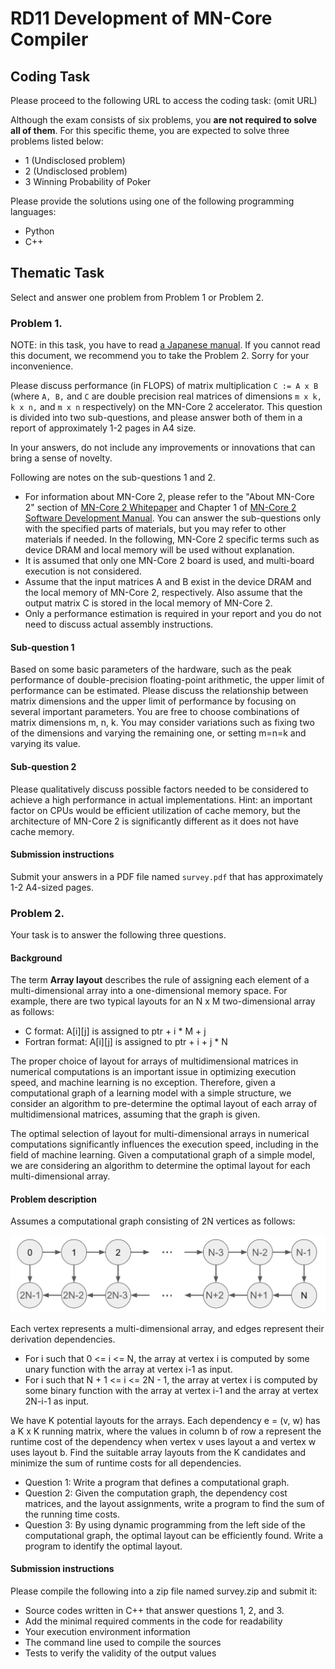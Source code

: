 # RD11 Development of MN-Core Compiler

## Coding Task

Please proceed to the following URL to access the coding task: (omit URL)

Although the exam consists of six problems, you **are not required to solve all of them**.
For this specific theme, you are expected to solve three problems listed below:

- 1 (Undisclosed problem)
- 2 (Undisclosed problem)
- 3 Winning Probability of Poker

Please provide the solutions using one of the following programming languages:

- Python
- C++

## Thematic Task

Select and answer one problem from Problem 1 or Problem 2.

### Problem 1.

NOTE: in this task, you have to read [a Japanese manual](https://projects.preferred.jp/mn-core/assets/mncore2_dev_manual_ja.pdf). If you cannot read this document, we recommend you to take the Problem 2. Sorry for your inconvenience.

Please discuss performance (in FLOPS) of matrix multiplication `C := A x B` (where `A, B,` and `C` are double precision real matrices of dimensions `m x k, k x n,` and `m x n` respectively) on the MN-Core 2 accelerator. This question is divided into two sub-questions, and please answer both of them in a report of approximately 1-2 pages in A4 size.

In your answers, do not include any improvements or innovations that can bring a sense of novelty.

Following are notes on the sub-questions 1 and 2.

- For information about MN-Core 2, please refer to the "About MN-Core 2" section of [MN-Core 2 Whitepaper](https://projects.preferred.jp/mn-core/assets/MN-Core_2_whitepaper_en.pdf) and Chapter 1 of [MN-Core 2 Software Development Manual](https://projects.preferred.jp/mn-core/assets/mncore2_dev_manual_ja.pdf). You can answer the sub-questions only with the specified parts of materials, but you may refer to other materials if needed. In the following, MN-Core 2 specific terms such as device DRAM and local memory will be used without explanation.
- It is assumed that only one MN-Core 2 board is used, and multi-board execution is not considered.
- Assume that the input matrices A and B exist in the device DRAM and the local memory of MN-Core 2, respectively. Also assume that the output matrix C is stored in the local memory of MN-Core 2.
- Only a performance estimation is required in your report and you do not need to discuss actual assembly instructions.

#### Sub-question 1

Based on some basic parameters of the hardware, such as the peak performance of double-precision floating-point arithmetic, the upper limit of performance can be estimated. Please discuss the relationship between matrix dimensions and the upper limit of performance by focusing on several important parameters. You are free to choose combinations of matrix dimensions m, n, k. You may consider variations such as fixing two of the dimensions and varying the remaining one, or setting m=n=k and varying its value.

#### Sub-question 2

Please qualitatively discuss possible factors needed to be considered to achieve a high performance in actual implementations.
Hint: an important factor on CPUs would be efficient utilization of cache memory, but the architecture of MN-Core 2 is significantly different as it does not have cache memory.

#### Submission instructions

Submit your answers in a PDF file named `survey.pdf` that has approximately 1-2 A4-sized pages.

### Problem 2.

Your task is to answer the following three questions.

#### Background

The term **Array layout** describes the rule of assigning each element of a multi-dimensional array into a one-dimensional memory space. For example, there are two typical layouts for an N x M two-dimensional array as follows:

- C format: A[i][j] is assigned to ptr + i \* M + j
- Fortran format: A[i][j] is assigned to ptr + i + j \* N

The proper choice of layout for arrays of multidimensional matrices in numerical computations is an important issue in optimizing execution speed, and machine learning is no exception. Therefore, given a computational graph of a learning model with a simple structure, we consider an algorithm to pre-determine the optimal layout of each array of multidimensional matrices, assuming that the graph is given.

The optimal selection of layout for multi-dimensional arrays in numerical computations significantly influences the execution speed, including in the field of machine learning. Given a computational graph of a simple model, we are considering an algorithm to determine the optimal layout for each multi-dimensional array.

#### Problem description

Assumes a computational graph consisting of 2N vertices as follows:

![task2](./task2.png "task2")

Each vertex represents a multi-dimensional array, and edges represent their derivation dependencies.

- For i such that 0 <= i <= N, the array at vertex i is computed by some unary function with the array at vertex i-1 as input.
- For i such that N + 1 <= i <= 2N - 1, the array at vertex i is computed by some binary function with the array at vertex i-1 and the array at vertex 2N-i-1 as input.

We have K potential layouts for the arrays. Each dependency e = (v, w) has a K x K running matrix, where the values in column b of row a represent the runtime cost of the dependency when vertex v uses layout a and vertex w uses layout b. Find the suitable array layouts from the K candidates and minimize the sum of runtime costs for all dependencies.

- Question 1: Write a program that defines a computational graph.
- Question 2: Given the computation graph, the dependency cost matrices, and the layout assignments, write a program to find the sum of the running time costs.
- Question 3: By using dynamic programming from the left side of the computational graph, the optimal layout can be efficiently found. Write a program to identify the optimal layout.

#### Submission instructions

Please compile the following into a zip file named survey.zip and submit it:

- Source codes written in C++ that answer questions 1, 2, and 3.
- Add the minimal required comments in the code for readability
- Your execution environment information
- The command line used to compile the sources
- Tests to verify the validity of the output values
